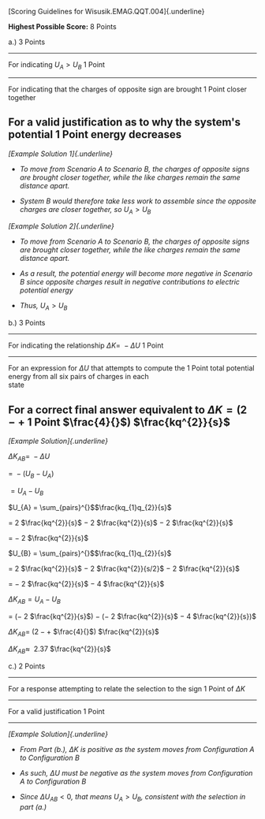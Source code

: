[Scoring Guidelines for Wisusik.EMAG.QQT.004]{.underline}

**Highest Possible Score:** 8 Points

a.) 3 Points

  -----------------------------------------------------------------------
  For indicating $U_{A} > U_{B}$                                 1 Point
  -------------------------------------------------------------- --------
  For indicating that the charges of opposite sign are brought   1 Point
  closer together                                                

  For a valid justification as to why the system's potential     1 Point
  energy decreases                                               
  -----------------------------------------------------------------------

*[Example Solution 1]{.underline}*

-   *To move from Scenario A to Scenario B, the charges of opposite
    signs are brought closer together, while the like charges remain the
    same distance apart.*

<!-- -->

-   *System B would therefore take less work to assemble since the
    opposite charges are closer together, so* $U_{A} > U_{B}$

*[Example Solution 2]{.underline}*

-   *To move from Scenario A to Scenario B, the charges of opposite
    signs are brought closer together, while the like charges remain the
    same distance apart.*

<!-- -->

-   *As a result, the potential energy will become more negative in
    Scenario B since opposite charges result in negative contributions
    to electric potential energy*

-   *Thus,* $U_{A} > U_{B}$

b.) 3 Points

  -----------------------------------------------------------------------
  For indicating the relationship $\Delta K = \  - \Delta U$     1 Point
  -------------------------------------------------------------- --------
  For an expression for $\Delta U$ that attempts to compute the  1 Point
  total potential energy from all six pairs of charges in each   
  state                                                          

  For a correct final answer equivalent to $\Delta K = (2 - +$   1 Point
  $\frac{4}{}$$)$ $\frac{kq^{2}}{s}$                             
  -----------------------------------------------------------------------

*[Example Solution]{.underline}*

$\Delta K_{AB} = \  - \Delta U$

$= \  - (U_{B} - U_{A})$

$= U_{A} - U_{B}$

$U_{A} = \sum_{pairs}^{}$$\frac{kq_{1}q_{2}}{s}$

$=$ $2$ $\frac{kq^{2}}{s}$ $-$ $2$ $\frac{kq^{2}}{s}$ $-$ $2$
$\frac{kq^{2}}{s}$

$=$ $-$ $2$ $\frac{kq^{2}}{s}$

$U_{B} = \sum_{pairs}^{}$$\frac{kq_{1}q_{2}}{s}$

$=$ $2$ $\frac{kq^{2}}{s}$ $-$ $2$ $\frac{kq^{2}}{s/2}$ $-$ $2$
$\frac{kq^{2}}{s}$

$=$ $-$ $2$ $\frac{kq^{2}}{s}$ $-$ $4$ $\frac{kq^{2}}{s}$

$\Delta K_{AB} = U_{A} - U_{B}$

$=$ $($$-$ $2$ $\frac{kq^{2}}{s}$$)$ $-$ $($$-$ $2$ $\frac{kq^{2}}{s}$
$-$ $4$ $\frac{kq^{2}}{s})$

$\Delta K_{AB} =$ $(2 - +$ $\frac{4}{}$$)$ $\frac{kq^{2}}{s}$

$\Delta K_{AB} \approx$ $\ 2$$.37$ $\frac{kq^{2}}{s}$

c.) 2 Points

  -----------------------------------------------------------------------
  For a response attempting to relate the selection to the sign  1 Point
  of $\Delta K$                                                  
  -------------------------------------------------------------- --------
  For a valid justification                                      1 Point

  -----------------------------------------------------------------------

*[Example Solution]{.underline}*

-   *From Part (b.),* $\Delta K$ *is positive as the system moves from
    Configuration A to Configuration B*

-   *As such,* $\Delta U$ *must be negative as the system moves from
    Configuration A to Configuration B*

-   *Since* $\Delta U_{AB} < 0$*, that means* $U_{A} > U_{B}$*,
    consistent with the selection in part (a.)*
